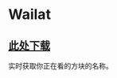 # Wailat

## [此处下载](https://www.spigotmc.org/resources/wailat-inspired-by-forge-waila-mod-itemsadder-compatibility.67040/)

实时获取你正在看的方块的名称。

<figure><img src="../../.gitbook/assets/wailat.png" alt=""><figcaption></figcaption></figure>
